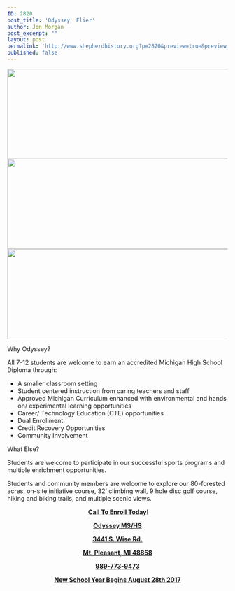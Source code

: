 ```yaml
---
ID: 2820
post_title: 'Odyssey  Flier'
author: Jon Morgan
post_excerpt: ""
layout: post
permalink: 'http://www.shepherdhistory.org?p=2820&preview=true&preview_id=2820'
published: false
---
```

<p> <img src="http://www.shepherdhistory.org/wp-content/uploads/2017/08/image.png" width="572" height="206" alt="" title=""><img src="http://www.shepherdhistory.org/wp-content/uploads/2017/08/image.png" width="572" height="206" alt="" title=""><img src="http://www.shepherdhistory.org/wp-content/uploads/2017/08/image.png" width="572" height="206" alt="" title=""></p>
<p></p>
<p></p>
<p></p>
<p></p>
<p>Why Odyssey?</p>
<p>All 7-12 students are welcome to earn an accredited Michigan High School Diploma through:</p>
<ul>
<li>A smaller classroom setting</i></s></b></u></li>
<li>Student centered instruction from caring teachers and staff</i></s></b></u></li>
<li>Approved Michigan Curriculum enhanced with environmental and hands on/ experimental learning opportunities</i></s></b></u></li>
<li>Career/ Technology Education (CTE) opportunities</i></s></b></u></li>
<li>Dual Enrollment</i></s></b></u></li>
<li>Credit Recovery Opportunities</i></s></b></u></li>
<li>Community Involvement </i></s></b></u></li>
</ul>
<p>What Else?</p>
<p>Students are welcome to participate in our successful sports programs and multiple enrichment opportunities. </p>
<p>Students and community members are welcome to explore our 80-forested acres, on-site initiative course, 32’ climbing wall, 9 hole disc golf course, hiking and biking trails, and multiple scenic views. </p>
<p style="text-align: center;"> <b><u>Call To Enroll Today!</p>
<p style="text-align: center;">Odyssey MS/HS </p>
<p style="text-align: center;">3441 S. Wise Rd.</p>
<p style="text-align: center;"> Mt. Pleasant, MI 48858</p>
<p style="text-align: center;"> 989-773-9473</p>
<p style="text-align: center;"><b><u>New School Year Begins August 28th 2017</b></u></p>
<p style="text-align: center;"><b><u></b></u></p>